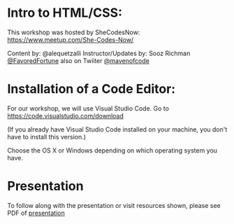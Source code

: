 # Intro to HTML/CSS:
This workshop was hosted by SheCodesNow: https://www.meetup.com/She-Codes-Now/ 

Content by: @alequetzalli
Instructor/Updates by:
Sooz Richman [@FavoredFortune](https://github.com/FavoredFortune) also on Twiiter [@mavenofcode](https://twitter.com/MavenofCode)



# Installation of a Code Editor:
For our workshop, we will use Visual Studio Code. Go to https://code.visualstudio.com/download

(If you already have Visual Studio Code installed on your machine, you don't have to install this version.)

Choose the OS X or Windows depending on which operating system you have. 

# Presentation
To follow along with the presentation or visit resources shown, please see PDF of [presentation](/Users/sooz/VolunteerCode/SheCodesNow/Intro-to-HTML-CSS/Intro-HTML-CSS-SheCodesNow.pdf)

